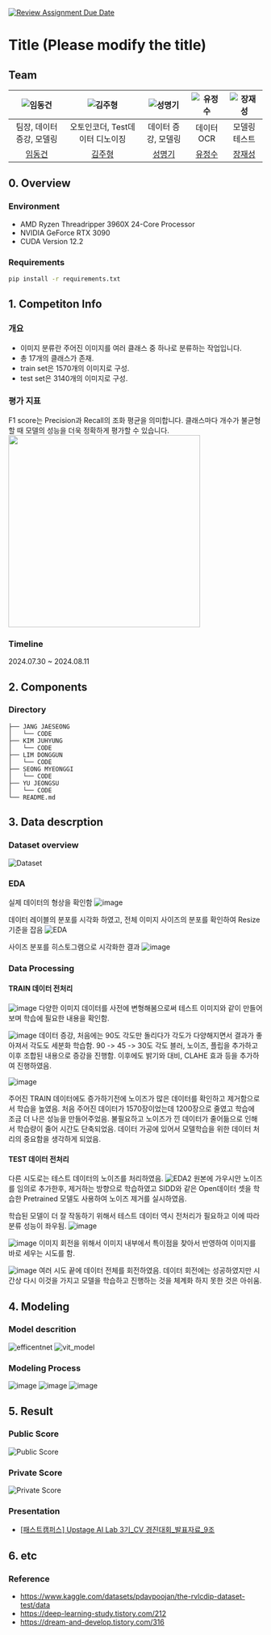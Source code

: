 [![Review Assignment Due Date](https://classroom.github.com/assets/deadline-readme-button-22041afd0340ce965d47ae6ef1cefeee28c7c493a6346c4f15d667ab976d596c.svg)](https://classroom.github.com/a/FVjNDCrt)
# Title (Please modify the title)
## Team

| ![임동건](https://avatars.githubusercontent.com/u/125024589?v=4) | ![김주형](https://avatars.githubusercontent.com/u/95218618?v=4) | ![성명기](https://avatars.githubusercontent.com/u/104310191?v=4) | ![유정수](https://avatars.githubusercontent.com/u/50096716?v=4) | ![장재성](https://avatars.githubusercontent.com/u/165862584?v=4) |
| :--------------------------------------------------------------: | :--------------------------------------------------------------: | :--------------------------------------------------------------: | :--------------------------------------------------------------: | :--------------------------------------------------------------: |
|            팀장, 데이터증강, 모델링          |          오토인코더, Test데이터 디노이징      |           데이터 증강, 모델링     |    데이터 OCR         |                모델링 테스트               |
|            [임동건](https://github.com/LimDG1981)             |            [김주형](https://github.com/AjouKim)             |            [성명기](https://github.com/SUNGMYEONGGI)             |            [유정수](https://github.com/Dream-Forge-Studios)             |            [장재성](https://github.com/mirrbandi)             |

## 0. Overview
### Environment
-   AMD Ryzen Threadripper 3960X 24-Core Processor
-   NVIDIA GeForce RTX 3090
-   CUDA Version 12.2

### Requirements    
```bash
pip install -r requirements.txt
```

## 1. Competiton Info
### 개요
- 이미지 분류란 주어진 이미지를 여러 클래스 중 하나로 분류하는 작업입니다.
- 총 17개의 클래스가 존재.
- train set은 1570개의 이미지로 구성.
- test set은 3140개의 이미지로 구성.

### 평가 지표
F1 score는 Precision과 Recall의 조화 평균을 의미합니다. 클래스마다 개수가 불균형할 때 모델의 성능을 더욱 정확하게 평가할 수 있습니다.
<img src="https://aistages-api-public-prod.s3.amazonaws.com/app/Files/01555d7c-ad8a-4ce3-9692-33d2be0eaaf6.png" width="380">

### Timeline
2024.07.30 ~ 2024.08.11


## 2. Components
### Directory
```
├── JANG JAESEONG
│   └── CODE
├── KIM JUHYUNG
│   └── CODE
├── LIM DONGGUN
│   └── CODE
├── SEONG MYEONGGI
│   └── CODE
├── YU JEONGSU
│   └── CODE
└── README.md
```

## 3. Data descrption
### Dataset overview
![Dataset](https://raw.githubusercontent.com/SUNGMYEONGGI/image/main/Dataset%20%E1%84%80%E1%85%A2%E1%84%8B%E1%85%AD.png)

### EDA
실제 데이터의 형상을 확인함
![image](https://github.com/user-attachments/assets/22ec492a-995b-4023-837d-26bfe8ddd6ad)

데이터 레이블의 분포를 시각화 하였고, 전체 이미지 사이즈의 분포를 확인하여 Resize 기준을 잡음
![EDA](https://github.com/user-attachments/assets/d55daaf7-a786-416d-ba88-cce9cd30e3bb)

사이즈 분포를 히스토그램으로 시각화한 결과
![image](https://github.com/user-attachments/assets/16e00ca4-6016-440e-884a-77e4c08d678c)


### Data Processing
#### TRAIN 데이터 전처리
![image](https://github.com/user-attachments/assets/384e5edf-a952-4077-825b-3cbc6d4c82a1)
다양한 이미지 데이터를 사전에 변형해봄으로써 테스트 이미지와 같이 만들어 보며 학습에 필요한 내용을 확인함.

![image](https://github.com/user-attachments/assets/3f599871-6ae8-47a7-8796-9b41c97f1c07)
데이터 증강, 처음에는 90도 각도만 돌리다가 각도가 다양해지면서 결과가 좋아져서 각도도 세분화 학습함.
90 -> 45 -> 30도 각도
블러, 노이즈, 플립을 추가하고 이후 조합된 내용으로 증강을 진행함.
이후에도 밝기와 대비, CLAHE 효과 등을 추가하여 진행하였음.

![image](https://github.com/user-attachments/assets/d853af4b-bae5-4013-ab77-7975c254c4d8)

주어진 TRAIN 데이터에도 증가하기전에 노이즈가 많은 데이터를 확인하고 제거함으로서 학습을 높였음.
처음 주어진 데이터가 1570장이었는데 1200장으로 줄였고 학습에 조금 더 나은 성능을 만들어주었음.
불필요하고 노이즈가 낀 데이터가 줄어듦으로 인해서 학습량이 줄어 시간도 단축되었음.
데이터 가공에 있어서 모델학습을 위한 데이터 처리의 중요함을 생각하게 되었음.

#### TEST 데이터 전처리
다른 시도로는 테스트 데이터의 노이즈를 처리하였음.
![EDA2](https://github.com/user-attachments/assets/ed7f2caf-9e24-4d4d-bd1f-8bcd8ee22989)
원본에 가우시안 노이즈를 임의로 추가한후, 제거하는 방향으로 학습하였고
SIDD와 같은 Open데이터 셋을 학습한 Pretrained 모델도 사용하여 노이즈 제거를 실시하였음.

학습된 모델이 더 잘 작동하기 위해서 테스트 데이터 역시 전처리가 필요하고 이에 따라 분류 성능이 좌우됨.
![image](https://github.com/user-attachments/assets/435f0656-4bbf-4500-97b6-484caef2ddc9)

![image](https://github.com/user-attachments/assets/9a17f396-3f45-49b8-84a9-c97115d7de25)
이미지 회전을 위해서 이미지 내부에서 특이점을 찾아서 반영하여 이미지를 바로 세우는 시도를 함.

![image](https://github.com/user-attachments/assets/8c73a0e9-b297-4e0a-b2af-2e05b79097fe)
여러 시도 끝에 데이터 전체를 회전하였음. 
데이터 회전에는 성공하였지만 시간상 다시 이것을 가지고 모델을 학습하고 진행하는 것을 체계화 하지 못한 것은 아쉬움.

## 4. Modeling 
### Model descrition
![efficentnet](https://raw.githubusercontent.com/SUNGMYEONGGI/image/main/cv-project-modeltest-img1.png)
![vit_model](https://raw.githubusercontent.com/SUNGMYEONGGI/image/main/cv-project-modeltest-img3.png)

### Modeling Process
![image](https://raw.githubusercontent.com/SUNGMYEONGGI/image/main/cv-project-modeltest-img2.png)
![image](https://raw.githubusercontent.com/SUNGMYEONGGI/image/main/cv-project-modeltest-img4.png)
![image](https://raw.githubusercontent.com/SUNGMYEONGGI/image/main/cv-project-modeltest-img5.png)

## 5. Result
### Public Score
![Public Score](https://raw.githubusercontent.com/SUNGMYEONGGI/image/main/Public%20Score.png)
### Private Score
![Private Score](https://raw.githubusercontent.com/SUNGMYEONGGI/image/main/Private%20Score.png)

### Presentation
- [[패스트캠퍼스] Upstage AI Lab 3기_CV 경진대회_발표자료_9조](https://drive.google.com/file/d/1rFdmwU4g3G_VGTso5HJ3L0jimqNG32cx/view?usp=sharing)

## 6. etc
### Reference
- https://www.kaggle.com/datasets/pdavpoojan/the-rvlcdip-dataset-test/data
- https://deep-learning-study.tistory.com/212
- https://dream-and-develop.tistory.com/316

